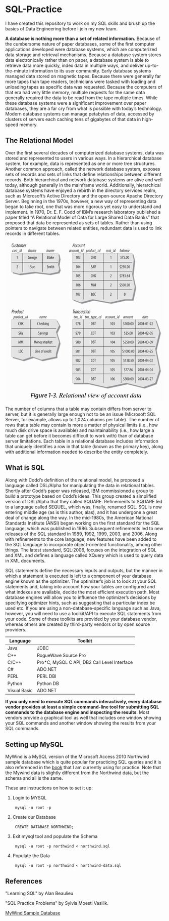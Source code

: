 # SQL-Practice

I have created this repository to work on my SQL skills and brush up the basics of Data Engineering before I join my new team. 

**A database is nothing more than a set of related information.** Because of the cumbersome nature of paper databases, some of the first computer applications developed were database systems, which are computerized data storage and retrieval mechanisms. Because a database system stores data electronically rather than on paper, a database system is able to retrieve data more quickly, index data in multiple ways, and deliver up-to-the-minute information to its user community. Early database systems managed data stored on magnetic tapes. Because there were generally far more tapes than tape readers, technicians were tasked with loading and unloading tapes as specific data was requested. Because the computers of that era had very little memory, multiple requests for the same data generally required the data to be read from the tape multiple times. While these database systems were a significant improvement over paper databases, they are a far cry from what is possible with today’s technology. Modern database systems can manage petabytes of data, accessed by clusters of servers each caching tens of gigabytes of that data in high-speed memory. 

## The Relational Model

Over the first several decades of computerized database systems, data was stored and represented to users in various ways. In a hierarchical database system, for example, data is represented as one or more tree structures. Another common approach, called the network database system, exposes sets of records and sets of links that define relationships between different records. Both hierarchical and network database systems are alive and well today, although generally in the mainframe world. Additionally, hierarchical database systems have enjoyed a rebirth in the directory services realm, such as Microsoft’s Active Directory and the open-source Apache Directory Server. Beginning in the 1970s, however, a new way of representing data began to take root, one that was more rigorous yet easy to understand and implement. In 1970, Dr. E. F. Codd of IBM’s research laboratory published a paper titled “A Relational Model of Data for Large Shared Data Banks” that proposed that data be represented as sets of tables. Rather than using pointers to navigate between related entities, redundant data is used to link records in different tables. 

![alt text](./images/relational.png)

The number of columns that a table may contain differs from server to server, but it is generally large enough not to be an issue (Microsoft SQL Server, for example, allows up to 1,024 columns per table). The number of rows that a table may contain is more a matter of physical limits (i.e., how much disk drive space is available) and maintainability (i.e., how large a table can get before it becomes difficult to work with) than of database server limitations. Each table in a relational database includes information that uniquely identifies a row in that table (known as the primary key), along with additional information needed to describe the entity completely.

## What is SQL

Along with Codd’s definition of the relational model, he proposed a language called DSL/Alpha for manipulating the data in relational tables. Shortly after Codd’s paper was released, IBM commissioned a group to build a prototype based on Codd’s ideas. This group created a simplified version of DSL/Alpha that they called SQUARE. Refinements to SQUARE led to a language called SEQUEL, which was, finally, renamed SQL. SQL is now entering middle age (as is this author, alas), and it has undergone a great deal of change along the way. In the mid-1980s, the American National Standards Institute (ANSI) began working on the first standard for the SQL language, which was published in 1986. Subsequent refinements led to new releases of the SQL standard in 1989, 1992, 1999, 2003, and 2006. Along with refinements to the core language, new features have been added to the SQL language to incorporate object-oriented functionality, among other things. The latest standard, SQL:2006, focuses on the integration of SQL and XML and defines a language called XQuery which is used to query data in XML documents. 

SQL statements define the necessary inputs and outputs, but the manner in which a statement is executed is left to a component of your database engine known as the optimizer. The optimizer’s job is to look at your SQL statements and, taking into account how your tables are configured and what indexes are available, decide the most efficient execution path. Most database engines will allow you to influence the optimizer’s decisions by specifying optimizer hints, such as suggesting that a particular index be used etc. If you are using a non-database-specific language such as Java, however, you will need to use a toolkit/API to execute SQL statements from your code. Some of these toolkits are provided by your database vendor, whereas others are created by third-party vendors or by open source providers.

| Language         | Toolkit              						  | 
|------------------|----------------------------------------------|
| Java 	   		   | JDBC   		      						  |
| C++              | RogueWave Source Pro                         | 
| C/C++ 	   	   | Pro*C, MySQL C API, DB2 Call Level Interface |
| C#	 	   	   | ADO.NET   			  						  | 
| PERL   		   | PERL DBI   			  					  | 
| Python	 	   | Python DB   			  					  | 
| Visual Basic 	   | ADO.NET   			 						  |

**If you only need to execute SQL commands interactively, every database vendor provides at least a simple command-line tool for submitting SQL commands to the database engine and inspecting the results**. Most vendors provide a graphical tool as well that includes one window showing your SQL commands and another window showing the results from your SQL commands. 

## Setting up MySQL

MyWind is a MySQL version of the Microsoft Access 2010 Northwind sample database which is quite popular for practicing SQL queries and it is also referenced in the [book](https://sqlpracticeproblems.com/) that I am currently using for practice. Note that the Mywind data is slightly different from the Northwind data, but the schema and all is the same.

These are instructions on how to set it up:

1. Login to MYSQL
	
		mysql -u root -p

2. Create our Database 
	 	
		CREATE DATABASE NORTHWIND;

3. Exit mysql tool and populate the Schema

		mysql -u root -p northwind < northwind.sql

2. Populate the Data

		mysql -u root -p northwind < northwind-data.sql

## References

"Learning SQL" by Alan Beaulieu 

"SQL Practice Problems" by Sylvia Moestl Vasilik.

[MyWind Sample Database](https://github.com/dalers/mywind)







